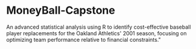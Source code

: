 # MoneyBall-Capstone
An advanced statistical analysis using R to identify cost-effective baseball player replacements for the Oakland Athletics' 2001 season, focusing on optimizing team performance relative to financial constraints."
